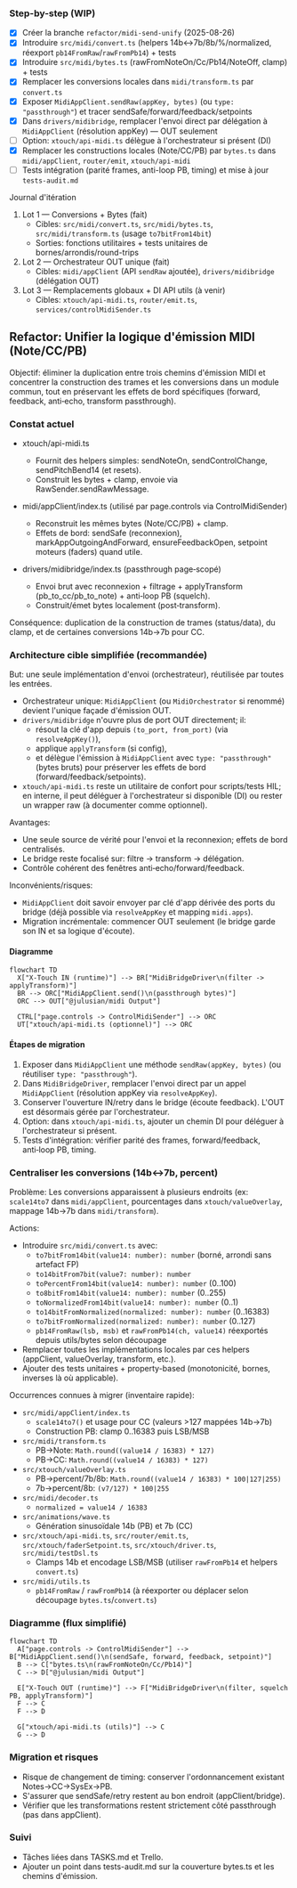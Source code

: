 ### Step-by-step (WIP)

- [x] Créer la branche `refactor/midi-send-unify` (2025-08-26)
- [x] Introduire `src/midi/convert.ts` (helpers 14b↔7b/8b/%/normalized, réexport `pb14FromRaw`/`rawFromPb14`) + tests
- [x] Introduire `src/midi/bytes.ts` (rawFromNoteOn/Cc/Pb14/NoteOff, clamp) + tests
- [x] Remplacer les conversions locales dans `midi/transform.ts` par `convert.ts`
- [x] Exposer `MidiAppClient.sendRaw(appKey, bytes)` (ou `type: "passthrough"`) et tracer sendSafe/forward/feedback/setpoints
- [x] Dans `drivers/midibridge`, remplacer l'envoi direct par délégation à `MidiAppClient` (résolution appKey) — OUT seulement
- [ ] Option: `xtouch/api-midi.ts` délègue à l'orchestrateur si présent (DI)
- [x] Remplacer les constructions locales (Note/CC/PB) par `bytes.ts` dans `midi/appClient`, `router/emit`, `xtouch/api-midi`
- [ ] Tests intégration (parité frames, anti-loop PB, timing) et mise à jour `tests-audit.md`

Journal d'itération
1) Lot 1 — Conversions + Bytes (fait)
   - Cibles: `src/midi/convert.ts`, `src/midi/bytes.ts`, `src/midi/transform.ts` (usage `to7bitFrom14bit`)
   - Sorties: fonctions utilitaires + tests unitaires de bornes/arrondis/round-trips
2) Lot 2 — Orchestrateur OUT unique (fait)
   - Cibles: `midi/appClient` (API `sendRaw` ajoutée), `drivers/midibridge` (délégation OUT)
3) Lot 3 — Remplacements globaux + DI API utils (à venir)
   - Cibles: `xtouch/api-midi.ts`, `router/emit.ts`, `services/controlMidiSender.ts`

## Refactor: Unifier la logique d'émission MIDI (Note/CC/PB)

Objectif: éliminer la duplication entre trois chemins d'émission MIDI et concentrer la construction des trames et les conversions dans un module commun, tout en préservant les effets de bord spécifiques (forward, feedback, anti‑echo, transform passthrough).

### Constat actuel

- xtouch/api-midi.ts
  - Fournit des helpers simples: sendNoteOn, sendControlChange, sendPitchBend14 (et resets).
  - Construit les bytes + clamp, envoie via RawSender.sendRawMessage.

- midi/appClient/index.ts (utilisé par page.controls via ControlMidiSender)
  - Reconstruit les mêmes bytes (Note/CC/PB) + clamp.
  - Effets de bord: sendSafe (reconnexion), markAppOutgoingAndForward, ensureFeedbackOpen, setpoint moteurs (faders) quand utile.

- drivers/midibridge/index.ts (passthrough page‑scopé)
  - Envoi brut avec reconnexion + filtrage + applyTransform (pb_to_cc/pb_to_note) + anti‑loop PB (squelch).
  - Construit/émet bytes localement (post‑transform).

Conséquence: duplication de la construction de trames (status/data), du clamp, et de certaines conversions 14b→7b pour CC.

### Architecture cible simplifiée (recommandée)

But: une seule implémentation d'envoi (orchestrateur), réutilisée par toutes les entrées.

- Orchestrateur unique: `MidiAppClient` (ou `MidiOrchestrator` si renommé) devient l'unique façade d'émission OUT.
- `drivers/midibridge` n'ouvre plus de port OUT directement; il:
  - résout la clé d'app depuis `(to_port, from_port)` (via `resolveAppKey()`),
  - applique `applyTransform` (si config),
  - et délègue l'émission à `MidiAppClient` avec `type: "passthrough"` (bytes bruts) pour préserver les effets de bord (forward/feedback/setpoints).
- `xtouch/api-midi.ts` reste un utilitaire de confort pour scripts/tests HIL; en interne, il peut déléguer à l'orchestrateur si disponible (DI) ou rester un wrapper raw (à documenter comme optionnel).

Avantages:
- Une seule source de vérité pour l'envoi et la reconnexion; effets de bord centralisés.
- Le bridge reste focalisé sur: filtre → transform → délégation.
- Contrôle cohérent des fenêtres anti‑echo/forward/feedback.

Inconvénients/risques:
- `MidiAppClient` doit savoir envoyer par clé d'app dérivée des ports du bridge (déjà possible via `resolveAppKey` et mapping `midi.apps`).
- Migration incrémentale: commencer OUT seulement (le bridge garde son IN et sa logique d'écoute).

#### Diagramme

```mermaid
flowchart TD
  X["X-Touch IN (runtime)"] --> BR["MidiBridgeDriver\n(filter -> applyTransform)"]
  BR --> ORC["MidiAppClient.send()\n(passthrough bytes)"]
  ORC --> OUT["@julusian/midi Output"]

  CTRL["page.controls -> ControlMidiSender"] --> ORC
  UT["xtouch/api-midi.ts (optionnel)"] --> ORC
```

#### Étapes de migration

1) Exposer dans `MidiAppClient` une méthode `sendRaw(appKey, bytes)` (ou réutiliser `type: "passthrough"`).
2) Dans `MidiBridgeDriver`, remplacer l'envoi direct par un appel `MidiAppClient` (résolution appKey via `resolveAppKey`).
3) Conserver l'ouverture IN/retry dans le bridge (écoute feedback). L'OUT est désormais gérée par l'orchestrateur.
4) Option: dans `xtouch/api-midi.ts`, ajouter un chemin DI pour déléguer à l'orchestrateur si présent.
5) Tests d'intégration: vérifier parité des frames, forward/feedback, anti‑loop PB, timing.

### Centraliser les conversions (14b↔7b, percent)

Problème: Les conversions apparaissent à plusieurs endroits (ex: `scale14to7` dans `midi/appClient`, pourcentages dans `xtouch/valueOverlay`, mappage 14b→7b dans `midi/transform`).

Actions:
- Introduire `src/midi/convert.ts` avec:
  - `to7bitFrom14bit(value14: number): number` (borné, arrondi sans artefact FP)
  - `to14bitFrom7bit(value7: number): number`
  - `toPercentFrom14bit(value14: number): number` (0..100)
  - `to8bitFrom14bit(value14: number): number` (0..255)
  - `toNormalizedFrom14bit(value14: number): number` (0..1)
  - `to14bitFromNormalized(normalized: number): number` (0..16383)
  - `to7bitFromNormalized(normalized: number): number` (0..127)
  - `pb14FromRaw(lsb, msb)` et `rawFromPb14(ch, value14)` réexportés depuis utils/bytes selon découpage
- Remplacer toutes les implémentations locales par ces helpers (appClient, valueOverlay, transform, etc.).
- Ajouter des tests unitaires + property-based (monotonicité, bornes, inverses là où applicable).

Occurrences connues à migrer (inventaire rapide):
- `src/midi/appClient/index.ts`
  - `scale14to7()` et usage pour CC (valeurs >127 mappées 14b→7b)
  - Construction PB: clamp 0..16383 puis LSB/MSB
- `src/midi/transform.ts`
  - PB→Note: `Math.round((value14 / 16383) * 127)`
  - PB→CC: `Math.round((value14 / 16383) * 127)`
- `src/xtouch/valueOverlay.ts`
  - PB→percent/7b/8b: `Math.round((value14 / 16383) * 100|127|255)`
  - 7b→percent/8b: `(v7/127) * 100|255`
- `src/midi/decoder.ts`
  - `normalized = value14 / 16383`
- `src/animations/wave.ts`
  - Génération sinusoïdale 14b (PB) et 7b (CC)
- `src/xtouch/api-midi.ts`, `src/router/emit.ts`, `src/xtouch/faderSetpoint.ts`, `src/xtouch/driver.ts`, `src/midi/testDsl.ts`
  - Clamps 14b et encodage LSB/MSB (utiliser `rawFromPb14` et helpers `convert.ts`)
- `src/midi/utils.ts`
  - `pb14FromRaw` / `rawFromPb14` (à réexporter ou déplacer selon découpage `bytes.ts`/`convert.ts`)

### Diagramme (flux simplifié)

```mermaid
flowchart TD
  A["page.controls -> ControlMidiSender"] --> B["MidiAppClient.send()\n(sendSafe, forward, feedback, setpoint)"]
  B --> C["bytes.ts\n(rawFromNoteOn/Cc/Pb14)"]
  C --> D["@julusian/midi Output"]

  E["X-Touch OUT (runtime)"] --> F["MidiBridgeDriver\n(filter, squelch PB, applyTransform)"]
  F --> C
  F --> D

  G["xtouch/api-midi.ts (utils)"] --> C
  G --> D
```

### Migration et risques

- Risque de changement de timing: conserver l'ordonnancement existant Notes→CC→SysEx→PB.
- S'assurer que sendSafe/retry restent au bon endroit (appClient/bridge).
- Vérifier que les transformations restent strictement côté passthrough (pas dans appClient).

### Suivi

- Tâches liées dans TASKS.md et Trello.
- Ajouter un point dans tests-audit.md sur la couverture bytes.ts et les chemins d'émission.



